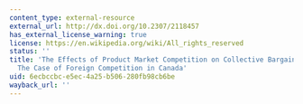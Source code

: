 ```yaml
---
content_type: external-resource
external_url: http://dx.doi.org/10.2307/2118457
has_external_license_warning: true
license: https://en.wikipedia.org/wiki/All_rights_reserved
status: ''
title: 'The Effects of Product Market Competition on Collective Bargaining Agreements:
  The Case of Foreign Competition in Canada'
uid: 6ecbccbc-e5ec-4a25-b506-280fb98cb6be
wayback_url: ''
---
```

